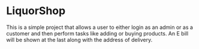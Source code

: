 # LiquorShop
This is a simple project that allows a user to either login as an admin or as a customer and then perform tasks like adding or buying products. An E bill will be shown at the last along with the address of delivery.
